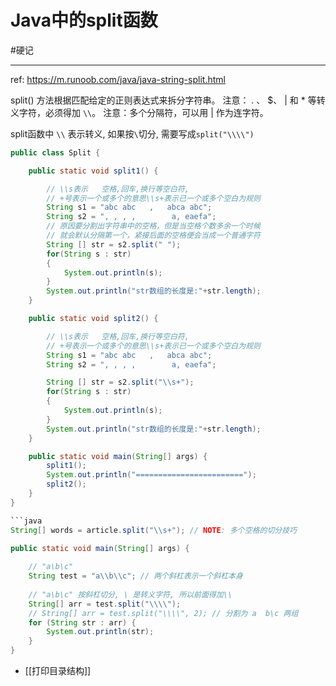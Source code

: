 # Java中的split函数

#硬记

---
ref: https://m.runoob.com/java/java-string-split.html

split() 方法根据匹配给定的正则表达式来拆分字符串。
注意： . 、 $、 | 和 * 等转义字符，必须得加 `\\`。
注意：多个分隔符，可以用 | 作为连字符。

split函数中  `\\` 表示转义, 如果按`\`切分, 需要写成`split("\\\\")`

```java
public class Split {

    public static void split1() {

        // \\s表示   空格,回车,换行等空白符,
        // +号表示一个或多个的意思\\s+表示已一个或多个空白为规则
        String s1 = "abc abc   ,   abca abc";
        String s2 = ", , , ,        a, eaefa";
        // 原因要分割出字符串中的空格，但是当空格个数多余一个时候
        // 就会默认分隔第一个，紧接后面的空格便会当成一个普通字符
        String [] str = s2.split(" ");
        for(String s : str)
        {
            System.out.println(s);
        }
        System.out.println("str数组的长度是:"+str.length);
    }

    public static void split2() {

        // \\s表示   空格,回车,换行等空白符,
        // +号表示一个或多个的意思\\s+表示已一个或多个空白为规则
        String s1 = "abc abc   ,   abca abc";
        String s2 = ", , , ,        a, eaefa";

        String [] str = s2.split("\\s+");
        for(String s : str)
        {
            System.out.println(s);
        }
        System.out.println("str数组的长度是:"+str.length);
    }

    public static void main(String[] args) {
        split1();
        System.out.println("========================");
        split2();
    }
}

```java
String[] words = article.split("\\s+"); // NOTE: 多个空格的切分技巧
```


```java
public static void main(String[] args) {  
  
    // "a\b\c"  
    String test = "a\\b\\c"; // 两个斜杠表示一个斜杠本身  
  
    // "a\b\c" 按斜杠切分, \ 是转义字符, 所以前面得加\\
    String[] arr = test.split("\\\\");  
    // String[] arr = test.split("\\\\", 2); // 分割为 a  b\c 两组  
    for (String str : arr) {  
        System.out.println(str);  
    }  
}

```


- [[打印目录结构]]